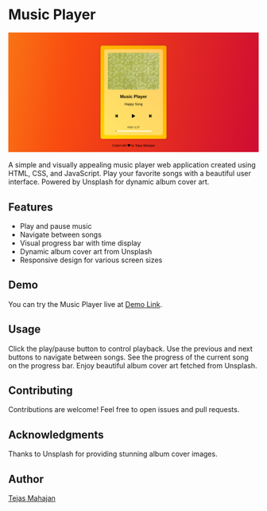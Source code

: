 # Music Player

![Music Player Screenshot](screenshot.png)

A simple and visually appealing music player web application created using HTML, CSS, and JavaScript. Play your favorite songs with a beautiful user interface. Powered by Unsplash for dynamic album cover art.

## Features

- Play and pause music
- Navigate between songs
- Visual progress bar with time display
- Dynamic album cover art from Unsplash
- Responsive design for various screen sizes

## Demo

You can try the Music Player live at [Demo Link](https://your-demo-link.com).

## Usage

Click the play/pause button to control playback.
Use the previous and next buttons to navigate between songs.
See the progress of the current song on the progress bar.
Enjoy beautiful album cover art fetched from Unsplash.

## Contributing

Contributions are welcome! Feel free to open issues and pull requests.

## Acknowledgments

Thanks to Unsplash for providing stunning album cover images.

## Author
[Tejas Mahajan]("https://github.com/tejas242")
